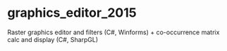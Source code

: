 # graphics_editor_2015
Raster graphics editor and filters (C#, Winforms) + co-occurrence matrix calc and display (C#, SharpGL)
